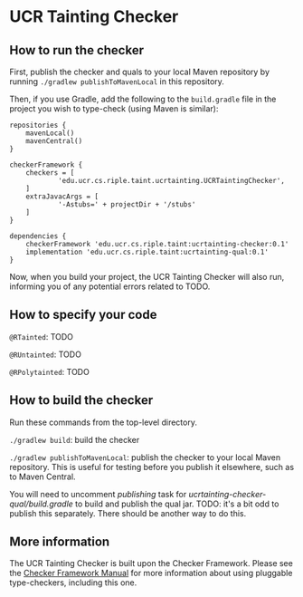 # UCR Tainting Checker


## How to run the checker

First, publish the checker and quals to your local Maven repository by running
`./gradlew publishToMavenLocal` in this repository.

Then, if you use Gradle, add the following to the `build.gradle` file in
the project you wish to type-check (using Maven is similar):

```
repositories {
    mavenLocal()
    mavenCentral()
}

checkerFramework {
    checkers = [
            'edu.ucr.cs.riple.taint.ucrtainting.UCRTaintingChecker',
    ]
    extraJavacArgs = [
            '-Astubs=' + projectDir + '/stubs'
    ]
}

dependencies {
    checkerFramework 'edu.ucr.cs.riple.taint:ucrtainting-checker:0.1'
    implementation 'edu.ucr.cs.riple.taint:ucrtainting-qual:0.1'
}
```

Now, when you build your project, the UCR Tainting Checker will also run,
informing you of any potential errors related to TODO.


## How to specify your code


`@RTainted`:
TODO

`@RUntainted`:
TODO

`@RPolytainted`:
TODO

## How to build the checker

Run these commands from the top-level directory.

`./gradlew build`: build the checker

`./gradlew publishToMavenLocal`: publish the checker to your local Maven repository.
This is useful for testing before you publish it elsewhere, such as to Maven Central.

You will need to uncomment _publishing_ task for _ucrtainting-checker-qual/build.gradle_
to build and publish the qual jar. TODO: it's a bit odd to publish this 
separately. There should be another way to do this.
## More information

The UCR Tainting Checker is built upon the Checker Framework.  Please see
the [Checker Framework Manual](https://checkerframework.org/manual/) for
more information about using pluggable type-checkers, including this one.
